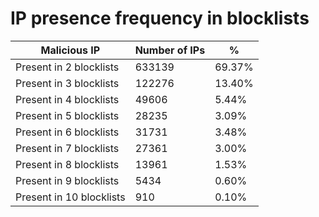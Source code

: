 # IP presence frequency in blocklists
| Malicious IP | Number of IPs | % |
|----|----|----|
| Present in 2 blocklists | 633139 | 69.37% |
| Present in 3 blocklists | 122276 | 13.40% |
| Present in 4 blocklists | 49606 | 5.44% |
| Present in 5 blocklists | 28235 | 3.09% |
| Present in 6 blocklists | 31731 | 3.48% |
| Present in 7 blocklists | 27361 | 3.00% |
| Present in 8 blocklists | 13961 | 1.53% |
| Present in 9 blocklists | 5434 | 0.60% |
| Present in 10 blocklists | 910 | 0.10% |

